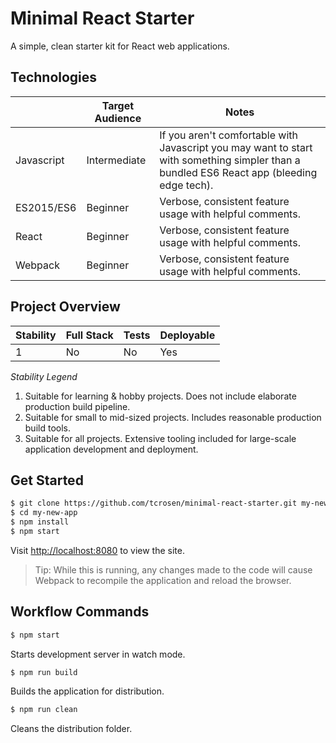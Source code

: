 # Minimal React Starter

A simple, clean starter kit for React web applications.

## Technologies

|  | Target Audience | Notes
|---|---|---|
| Javascript | Intermediate | If you aren't comfortable with Javascript you may want to start with something simpler than a bundled ES6 React app (bleeding edge tech). |
| ES2015/ES6 | Beginner | Verbose, consistent feature usage with helpful comments. |
| React | Beginner | Verbose, consistent feature usage with helpful comments. |
| Webpack | Beginner | Verbose, consistent feature usage with helpful comments. |

## Project Overview

| Stability | Full Stack | Tests | Deployable
|---|---|---|---|
| 1 | No | No | Yes

*Stability Legend*

1. Suitable for learning & hobby projects.  Does not include elaborate production build pipeline.
2. Suitable for small to mid-sized projects.  Includes reasonable production build tools.
3. Suitable for all projects. Extensive tooling included for large-scale application development and deployment.

## Get Started

```sh
$ git clone https://github.com/tcrosen/minimal-react-starter.git my-new-app
$ cd my-new-app
$ npm install
$ npm start
```

Visit [http://localhost:8080]() to view the site.  

> Tip: While this is running, any changes made to the code will cause Webpack to recompile the application
and reload the browser.

## Workflow Commands

```sh
$ npm start
```

Starts development server in watch mode.

```sh
$ npm run build
```

Builds the application for distribution.

```sh
$ npm run clean
```

Cleans the distribution folder.
